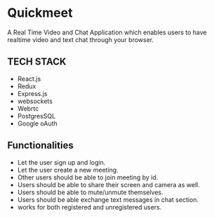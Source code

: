 # Quickmeet 
A Real Time Video and Chat Application which enables users to have realtime video and text chat through your browser.

## TECH STACK
* React.js 
* Redux
* Express.js
* websockets 
* Webrtc
* PostgresSQL
* Google oAuth

## Functionalities
* Let the user sign up and login.
* Let the user create a new meeting.
* Other users should be able to join meeting by id.
* Users should be able to share their screen and camera as well.
* Users should be able to mute/unmute themselves.
* Users should be able exchange text messages in chat section.
* works for both registered and unregistered users.